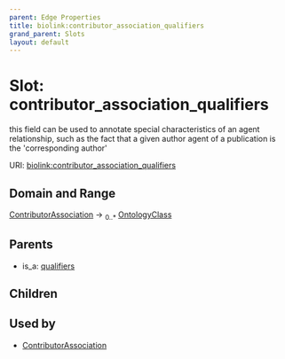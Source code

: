 ```yaml
---
parent: Edge Properties
title: biolink:contributor_association_qualifiers
grand_parent: Slots
layout: default
---
```


# Slot: contributor_association_qualifiers


this field can be used to annotate special characteristics of an agent relationship, such as the fact that a given author agent of a publication is the 'corresponding author'

URI: [biolink:contributor_association_qualifiers](https://w3id.org/biolink/vocab/contributor_association_qualifiers)

## Domain and Range

[ContributorAssociation](ContributorAssociation.md) ->  <sub>0..*</sub> [OntologyClass](OntologyClass.md)

## Parents

 *  is_a: [qualifiers](qualifiers.md)

## Children


## Used by

 * [ContributorAssociation](ContributorAssociation.md)
